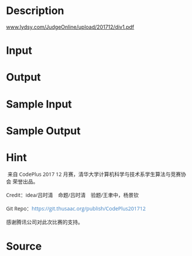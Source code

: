 
# Description

<div class="content"><p><a href="http://www.lydsy.com/JudgeOnline/upload/201712/div1.pdf">www.lydsy.com/JudgeOnline/upload/201712/div1.pdf</a> </p></div>

# Input

<div class="content"></div>

# Output

<div class="content"></div>

# Sample Input

<div class="content"><span class="sampledata"></span></div>

# Sample Output

<div class="content"><span class="sampledata"></span></div>

# Hint

<div class="content"><p></p><p> <span style="color: rgba(0, 0, 0, 0.870588); font-family: &#39;Open Sans&#39;, &#39;Source Han Sans SC&#39;, &#39;Noto Sans CJK SC&#39;, &#39;PingFang SC&#39;, &#39;Hiragino Sans GB&#39;, &#39;Microsoft Yahei&#39;, sans-serif; font-size: 14px; line-height: 19.9990005493164px;">来自 CodePlus 2017 12 月赛，清华大学计算机科学与技术系学生算法与竞赛协会 荣誉出品。</span><br style="box-sizing: inherit; color: rgba(0, 0, 0, 0.870588); font-family: &#39;Open Sans&#39;, &#39;Source Han Sans SC&#39;, &#39;Noto Sans CJK SC&#39;, &#39;PingFang SC&#39;, &#39;Hiragino Sans GB&#39;, &#39;Microsoft Yahei&#39;, sans-serif; font-size: 14px; line-height: 19.9990005493164px;"/><br/>
<span style="color: rgba(0, 0, 0, 0.870588); font-family: &#39;Open Sans&#39;, &#39;Source Han Sans SC&#39;, &#39;Noto Sans CJK SC&#39;, &#39;PingFang SC&#39;, &#39;Hiragino Sans GB&#39;, &#39;Microsoft Yahei&#39;, sans-serif; font-size: 14px; line-height: 19.9990005493164px;">Credit：idea/吕时清　命题/吕时清　验题/王聿中，杨景钦</span><br style="box-sizing: inherit; color: rgba(0, 0, 0, 0.870588); font-family: &#39;Open Sans&#39;, &#39;Source Han Sans SC&#39;, &#39;Noto Sans CJK SC&#39;, &#39;PingFang SC&#39;, &#39;Hiragino Sans GB&#39;, &#39;Microsoft Yahei&#39;, sans-serif; font-size: 14px; line-height: 19.9990005493164px;"/><br/>
<span style="color: rgba(0, 0, 0, 0.870588); font-family: &#39;Open Sans&#39;, &#39;Source Han Sans SC&#39;, &#39;Noto Sans CJK SC&#39;, &#39;PingFang SC&#39;, &#39;Hiragino Sans GB&#39;, &#39;Microsoft Yahei&#39;, sans-serif; font-size: 14px; line-height: 19.9990005493164px;">Git Repo：</span><a href="https://git.thusaac.org/publish/CodePlus201712" style="box-sizing: inherit; color: rgb(65, 131, 196); text-decoration: none; font-family: &#39;Open Sans&#39;, &#39;Source Han Sans SC&#39;, &#39;Noto Sans CJK SC&#39;, &#39;PingFang SC&#39;, &#39;Hiragino Sans GB&#39;, &#39;Microsoft Yahei&#39;, sans-serif; font-size: 14px; line-height: 19.9990005493164px; background-image: initial; background-attachment: initial; background-size: initial; background-origin: initial; background-clip: initial; background-position: 0px 0px; background-repeat: initial;">https://git.thusaac.org/publish/CodePlus201712</a><br style="box-sizing: inherit; color: rgba(0, 0, 0, 0.870588); font-family: &#39;Open Sans&#39;, &#39;Source Han Sans SC&#39;, &#39;Noto Sans CJK SC&#39;, &#39;PingFang SC&#39;, &#39;Hiragino Sans GB&#39;, &#39;Microsoft Yahei&#39;, sans-serif; font-size: 14px; line-height: 19.9990005493164px;"/><br/>
<span style="color: rgba(0, 0, 0, 0.870588); font-family: &#39;Open Sans&#39;, &#39;Source Han Sans SC&#39;, &#39;Noto Sans CJK SC&#39;, &#39;PingFang SC&#39;, &#39;Hiragino Sans GB&#39;, &#39;Microsoft Yahei&#39;, sans-serif; font-size: 14px; line-height: 19.9990005493164px;">感谢腾讯公司对此次比赛的支持。</span></p><p></p></div>

# Source

<div class="content"><p><a href="problemset.php?search="></a></p></div>

